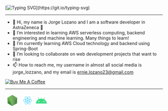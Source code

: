[![Typing SVG](https://readme-typing-svg.demolab.com?font=Fira+Code&pause=1000&color=09F73A&width=435&lines=Hello+World%2C+I'm+Jorge!)](https://git.io/typing-svg)

---

- 👋 Hi, my name is Jorge Lozano and I am a software developer in AstraZeneca 🧬
- 👀 I’m interested in learning AWS serverless computing, backend engineering and machine learning. Many things to learn!
- 🌱 I’m currently learning AWS Cloud technology and backend using Spring-Boot
- 💞️ I’m looking to collaborate on web development projects that want to rise
- 📫 How to reach me, my username in almost all social media is jorge_lozzano, and my email is ernie.lozano23@gmail.com



<a href="https://www.buymeacoffee.com/jorgelozano" target="_blank"><img src="https://cdn.buymeacoffee.com/buttons/default-orange.png" alt="Buy Me A Coffee" height="41" width="174"></a>

---

<p float="left">
<img style="padding:5px;" align="center" alt="NodeJS" width="35px" src="https://raw.githubusercontent.com/github/explore/80688e429a7d4ef2fca1e82350fe8e3517d3494d/topics/nodejs/nodejs.png"/>
<img style="padding:5px;" align="center" alt="ReactJs" width="35px" src="https://raw.githubusercontent.com/github/explore/80688e429a7d4ef2fca1e82350fe8e3517d3494d/topics/react/react.png"/>
<img align="center" alt="Android" width="35px" src="https://raw.githubusercontent.com/github/explore/80688e429a7d4ef2fca1e82350fe8e3517d3494d/topics/android/android.png" style="max-width: 100%;">
</p>
<!---
jorgelozzano/jorgelozzano is a ✨ special ✨ repository because its `README.md` (this file) appears on your GitHub profile.
You can click the Preview link to take a look at your changes.
--->
